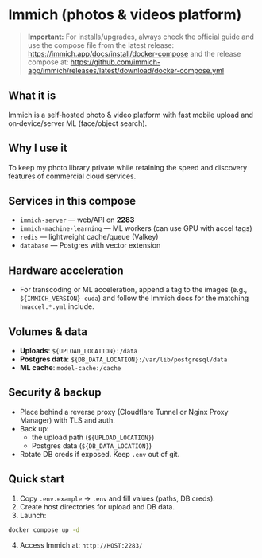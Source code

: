 # Immich (photos & videos platform)

> **Important:** For installs/upgrades, always check the official guide and use the compose file from the latest release:
> https://immich.app/docs/install/docker-compose and the release compose at:
> https://github.com/immich-app/immich/releases/latest/download/docker-compose.yml

## What it is
Immich is a self‑hosted photo & video platform with fast mobile upload and on‑device/server ML (face/object search).

## Why I use it
To keep my photo library private while retaining the speed and discovery features of commercial cloud services.

## Services in this compose
- `immich-server` — web/API on **2283**
- `immich-machine-learning` — ML workers (can use GPU with accel tags)
- `redis` — lightweight cache/queue (Valkey)
- `database` — Postgres with vector extension

## Hardware acceleration
- For transcoding or ML acceleration, append a tag to the images (e.g., `${IMMICH_VERSION}-cuda`) and follow the Immich docs for the matching `hwaccel.*.yml` include.

## Volumes & data
- **Uploads**: `${UPLOAD_LOCATION}:/data`
- **Postgres data**: `${DB_DATA_LOCATION}:/var/lib/postgresql/data`
- **ML cache**: `model-cache:/cache`

## Security & backup
- Place behind a reverse proxy (Cloudflare Tunnel or Nginx Proxy Manager) with TLS and auth.
- Back up:
  - the upload path (`${UPLOAD_LOCATION}`)
  - Postgres data (`${DB_DATA_LOCATION}`)
- Rotate DB creds if exposed. Keep `.env` out of git.

## Quick start
1. Copy `.env.example` → `.env` and fill values (paths, DB creds).
2. Create host directories for upload and DB data.
3. Launch:
```bash
docker compose up -d
```
4. Access Immich at: `http://HOST:2283/`
